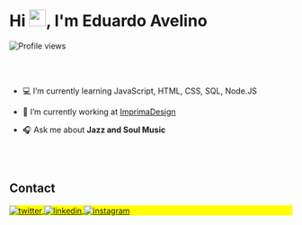 <h1 align="left">Hi <img src="https://raw.githubusercontent.com/kaueMarques/kaueMarques/master/hi.gif" height="30px">, I'm Eduardo Avelino</h1>
<p align="left"> <img src="https://komarev.com/ghpvc/?username=edupreto&color=blue" alt="Profile views" /> </p>

<br><br>

- 💻 I’m currently learning JavaScript, HTML, CSS, SQL, Node.JS

- 🔭 I’m currently working at [ImprimaDesign](https://www.imprimadesign.com.br)

- 🎧 Ask me about **Jazz and Soul Music**

<br><br>

## Contact

<p align="left" style="background:yellow">
<a href="https://twitter.com/edupreto" target="_blank">
  <img align="center" src="https://img.shields.io/badge/-edupreto-05122A?style=flat&logo=twitter" alt="twitter"/>  
</a>
<a href="https://linkedin.com/in/eduardo-avelino" target="_blank">
  <img align="center" src="https://img.shields.io/badge/-eduardoavelino-05122A?style=flat&logo=linkedin" alt="linkedin"/>
</a>
<a href="https://instagram.com/edu_preto_" target="_blank">
 <img align="center" src="https://img.shields.io/badge/-edu_preto_-05122A?style=flat&logo=instagram" alt="instagram"/>
</a>
</p>

<!--


Here are some ideas to get you started:

- 🔭 I’m currently working on ...
- 🌱 I’m currently learning ...
- 👯 I’m looking to collaborate on ...
- 🤔 I’m looking for help with ...
- 💬 Ask me about ...
- 📫 How to reach me: ...
- 😄 Pronouns: ...
- ⚡ Fun fact: ...
-->
